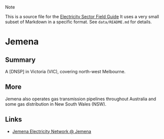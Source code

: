 > [!NOTE] 
> This is a source file for the [Electricity Sector Field Guide](https://grahamlea.github.io/Electricity-Sector-Field-Guide/)
> It uses a very small subset of Markdown in a specific format.
> See `data/README.md` for details.

# Jemena


## Summary

A [DNSP] in Victoria (VIC), covering north-west Melbourne.


## More

Jemena also operates gas transmission pipelines throughout Australia
and some gas distribution in New South Wales (NSW).


## Links
- [Jemena Electricity Network @ Jemena](https://www.jemena.com.au/electricity/jemena-electricity-network/)

